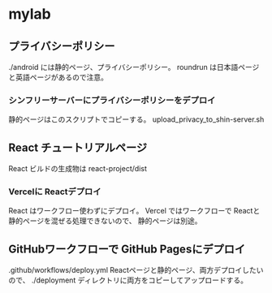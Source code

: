 # mylab

## プライバシーポリシー
./android には静的ページ、プライバシーポリシー。
roundrun は日本語ページと英語ページがあるので注意。
### シンフリーサーバーにプライバシーポリシーをデプロイ
静的ページはこのスクリプトでコピーする。
upload_privacy_to_shin-server.sh


## React チュートリアルページ
React ビルドの生成物は react-project/dist
### Vercelに Reactデプロイ
React はワークフロー使わずにデプロイ。
Vercel ではワークフローで Reactと静的ページを混ぜる処理できないので、
静的ページは別途。


## GitHubワークフローで GitHub Pagesにデプロイ
.github/workflows/deploy.yml
Reactページと静的ページ、両方デプロイしたいので、
./deployment ディレクトリに両方をコピーしてアップロードする。

